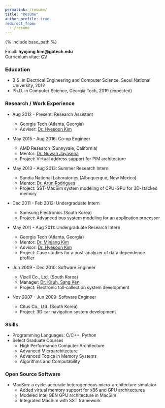 ```yaml
---
permalink: /resume/
title: "Resume"
author_profile: true
redirect_from:
  - /resume
---
```


{% include base_path %}

Email: __hyojong.kim@gatech.edu__  
Curriculum vitae: [CV](https://hyojongk.github.io/files/resume.pdf)

<!-- ### Interests
Computer Architecture, GPUs, Memory Systems, Distributed Computing, Processing in Memory -->

### Education
* B.S. in Electrical Engineering and Computer Science, Seoul National University, 2012
* Ph.D. in Computer Science, Georgia Tech, 2019 (expected)

### Research / Work Experience
* Aug 2012 - Present: Research Assistant
  * Georgia Tech (Atlanta, Georgia)
  * Adviser: [Dr. Hyesoon Kim](https://www.cc.gatech.edu/~hyesoon/)

* May 2015 - Aug 2016: Co-op Engineer
  * AMD Research (Sunnyvale, California)
  * Mentor: [Dr. Nuwan Jayasena](https://www.linkedin.com/in/nuwan/)  
  * Project: Virtual address support for PIM architecture

* May 2013 - Aug 2013: Summer Research Intern
  * Sandia National Laboratories (Albuquerque, New Mexico)
  * Mentor: [Dr. Arun Rodrigues](https://www.linkedin.com/in/arun-rodrigues-a428031/)
  * Project: SST-MacSim system modeling of CPU-GPU for 3D-stacked memory

* Dec 2011 - Feb 2012: Undergraduate Intern
  * Samsung Electronics (South Korea)
  * Project: Advanced bus system modeling for an application processor

* May 2011 - Aug 2011: Undergraduate Research Intern
  * Georgia Tech (Atlanta, Georgia)
  * Mentor: [Dr. Minjang Kim](https://www.linkedin.com/in/minjang)
  * Advisor: [Dr. Hyesoon Kim](https://www.cc.gatech.edu/~hyesoon/)
  * Project: Case studies for a post-analyzer of data dependence profiler

* Jun 2009 - Dec 2010: Software Engineer
  * Vixell Co., Ltd. (South Korea)
  * Manager: [Dr. Kauh, Sang Ken](https://www.linkedin.com/in/ken-고상근-a1269718/?originalSubdomain=kr)
  * Project: Electronic toll-collection system development

* Nov 2007 - Jun 2009: Software Engineer
  * Citus Co., Ltd. (South Korea)
  * Project: 3D car navigation system development

### Skills
* Programming Languages: C/C++, Python
* Select Graduate Courses
  * High Performance Computer Architecture
  * Advanced Microarchitecture
  * Advanced Topics in Memory Systems
  * Algorithms and Computability

### Open Source Software
* MacSim: a cycle-accurate heterogeneous micro-architecture simulator
  * Added virtual memory support for x86 and GPU architectures
  * Modeled Intel GEN GPU architecture in MacSim
  * Integrated MacSim with SST framework